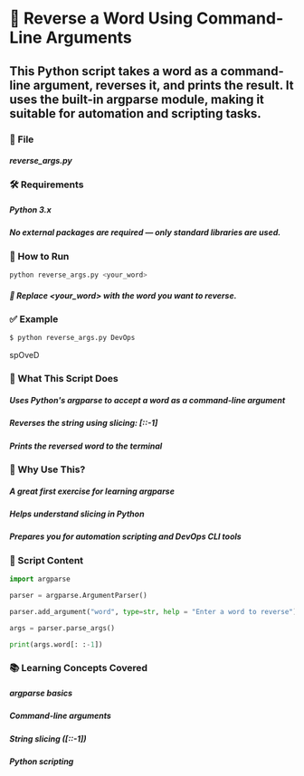 # 🔁 Reverse a Word Using Command-Line Arguments
## This Python script takes a word as a command-line argument, reverses it, and prints the result. It uses the built-in argparse module, making it suitable for automation and scripting tasks.

### 📁 File
##### reverse_args.py

### 🛠️ Requirements
##### Python 3.x

##### No external packages are required — only standard libraries are used.

### 🚀 How to Run

```bash
python reverse_args.py <your_word>
```
##### 📌 Replace <your_word> with the word you want to reverse.

### ✅ Example

```bash
$ python reverse_args.py DevOps
```
spOveD

### 🧠 What This Script Does
##### Uses Python's argparse to accept a word as a command-line argument

##### Reverses the string using slicing: [::-1]

##### Prints the reversed word to the terminal

### 📌 Why Use This?
##### A great first exercise for learning argparse

##### Helps understand slicing in Python

##### Prepares you for automation scripting and DevOps CLI tools

### 📄 Script Content

```python
import argparse

parser = argparse.ArgumentParser()

parser.add_argument("word", type=str, help = "Enter a word to reverse")

args = parser.parse_args()

print(args.word[: :-1])
```

### 📚 Learning Concepts Covered
##### argparse basics

##### Command-line arguments

##### String slicing ([::-1])

##### Python scripting
